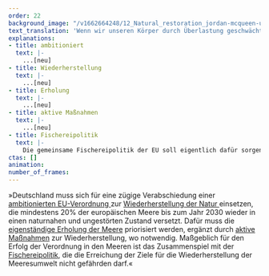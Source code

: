 ```yaml
---
order: 22
background_image: "/v1662664248/12_Natural_restoration_jordan-mcqueen-unsplash_ecgdjf_xrihxn.jpg"
text_translation: 'Wenn wir unseren Körper durch Überlastung geschwächt haben, schicken wir ihn nicht noch zusätzlich auf einen Marathonlauf, sondern verordnen ihm Ruhe und bieten ihm Schutz, damit er sich erholen und selbst heilen kann.'
explanations:
- title: ambitioniert
  text: |-
    ...[neu]
- title: Wiederherstellung
  text: |-
    ...[neu]
- title: Erholung
  text: |-
    ...[neu]
- title: aktive Maßnahmen
  text: |-
    ...[neu]
- title: Fischereipolitik
  text: |-
    Die gemeinsame Fischereipolitik der EU soll eigentlich dafür sorgen, dass unsere Meere nicht <span class="sidenote"><cite class="icon-image"><a href="https://www.google.com/url?q=https://www.deepwave.org/kein-fisch-meer-deutsche-umwelthilfe-our-fish-und-deepwave-fordern-ein-ende-der-ueberfischung-zum-welttag-der-meere/&sa=D&source=docs&ust=1708477581753908&usg=AOvVaw170zPGu56511cHcQwrbRb3" target="_blank" rel="noopener"> Kein Fisch Meer: Deutsche Umwelthilfe, Our Fish und DEEPWAVE fordern ein Ende der Überfischung zum Welttag der Meere </a></cite> <a href="https://www.google.com/url?q=https://www.deepwave.org/kein-fisch-meer-deutsche-umwelthilfe-our-fish-und-deepwave-fordern-ein-ende-der-ueberfischung-zum-welttag-der-meere/&sa=D&source=docs&ust=1708477581753908&usg=AOvVaw170zPGu56511cHcQwrbRb3" target="_blank" rel="noopener">leer</a> </span> gefischt werden. Dafür bekommt sie Empfehlungen aus der <span class="expander"><span class="trigger">Wissenschaft.</span><span class="info">z.B. den MSY (Maximum sustainable yield), den maximalen “Ertrag”, den man alljährlich und auf lange Sicht einer Fischpopulation wegfischen kann, ohne sie auszurotten.</span></span> Allerdings … <br>Aufgabe 1: Wenn 100 Quokkas auf einer Insel leben und ein Paar erwachsener, also mind. 2 Jahre alter Quokkas jedes Jahr 4 Quokkababys zeugt, wie viele Quokkas darf man dann maximal jagen, ohne sie auszulöschen? Ein Tipp, die Antwortet lautet nicht: <br>a) alle <br>b) mehr als die Wissenschaft empfiehlt.
ctas: []
animation:
number_of_frames:
---
```

»Deutschland muss sich für eine zügige Verabschiedung einer [ambitionierten EU-Verordnung ](# "ambitioniert")zur [Wiederherstellung der Natur ](# "Wiederherstellung")einsetzen, die mindestens 20% der europäischen Meere bis zum Jahr 2030 wieder in einen naturnahen und ungestörten Zustand versetzt. Dafür muss die [eigenständige Erholung der Meere](# "Erholung") priorisiert werden, ergänzt durch [aktive Maßnahmen](# "aktive Maßnahmen") zur Wiederherstellung, wo notwendig. Maßgeblich für den Erfolg der Verordnung in den Meeren ist das Zusammenspiel mit der [Fischereipolitik](# "Fischereipolitik"), die die Erreichung der Ziele für die Wiederherstellung der Meeresumwelt nicht gefährden darf.«